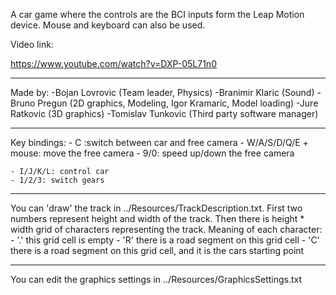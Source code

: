A car game where the controls are the BCI inputs form the Leap Motion device. Mouse and keyboard can also be used.

Video link:

https://www.youtube.com/watch?v=DXP-05L71n0

--------------------------------------------------------------------

Made by:
    -Bojan Lovrovic (Team leader, Physics)
    -Branimir Klaric (Sound)
    -Bruno Pregun (2D graphics, Modeling, Igor Kramaric, Model loading)
    -Jure Ratkovic (3D graphics)
    -Tomislav Tunkovic (Third party software manager)

--------------------------------------------------------------------

Key bindings:
    - C :switch between car and free camera
    - W/A/S/D/Q/E + mouse: move the free camera
    - 9/0: speed up/down the free camera
    
    - I/J/K/L: control car
    - 1/2/3: switch gears

--------------------------------------------------------------------

You can 'draw' the track in ../Resources/TrackDescription.txt. First two numbers represent height and width of the track.
Then there is height * width grid of characters representing the track. Meaning of each character:
    - '.' this grid cell is empty
    - 'R' there is a road segment on this grid cell
    - 'C' there is a road segment on this grid cell, and it is the cars starting point

--------------------------------------------------------------------

You can edit the graphics settings in ../Resources/GraphicsSettings.txt
